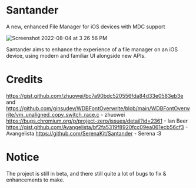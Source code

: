 # Santander
A new, enhanced File Manager for iOS devices with MDC support

![Screenshot 2022-08-04 at 3 26 56 PM](https://user-images.githubusercontent.com/48022799/182846725-84790bea-e9ba-45a3-a2c2-ee6f2f7fdd4e.png)

Santander aims to enhance the experience of a file manager on an iOS device, using modern and familiar UI alongside new APIs.

# Credits
https://gist.github.com/zhuowei/bc7a90bdc520556fda84d33e0583eb3e and https://github.com/ginsudev/WDBFontOverwrite/blob/main/WDBFontOverwrite/vm_unaligned_copy_switch_race.c - zhuowei
https://bugs.chromium.org/p/project-zero/issues/detail?id=2361 - Ian Beer
https://gist.github.com/Avangelista/bf2fa5319f8920fcc09ea061ecb56cf3 - Avangelista
https://github.com/SerenaKit/Santander - Serena :3

# Notice
The project is still in beta, and there still quite a lot of bugs to fix & enhancements to make.
